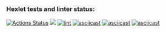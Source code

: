 ### Hexlet tests and linter status:
[![Actions Status](https://github.com/Mikselll/frontend-project-lvl1/workflows/hexlet-check/badge.svg)](https://github.com/Mikselll/frontend-project-lvl1/actions)
<a href="https://codeclimate.com/github/codeclimate/codeclimate/maintainability"><img src="https://api.codeclimate.com/v1/badges/a99a88d28ad37a79dbf6/maintainability" /></a>
[![lint](https://github.com/Mikselll/frontend-project-lvl1/actions/workflows/lint.yml/badge.svg)](https://github.com/Mikselll/frontend-project-lvl1/actions/workflows/lint.yml)
[![asciicast](https://asciinema.org/a/494401.svg)](https://asciinema.org/a/494401)
[![asciicast](https://asciinema.org/a/v1kWam4ONBzQpWIlQNv5WKGkK.svg)](https://asciinema.org/a/v1kWam4ONBzQpWIlQNv5WKGkK)
[![asciicast](https://asciinema.org/a/jhs4WzuKRySo4RHVqW2etu0KF.svg)](https://asciinema.org/a/jhs4WzuKRySo4RHVqW2etu0KF)
